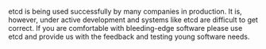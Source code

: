 etcd is being used successfully by many companies in production. It is,
however, under active development and systems like etcd are difficult to get
correct. If you are comfortable with bleeding-edge software please use etcd and
provide us with the feedback and testing young software needs.
